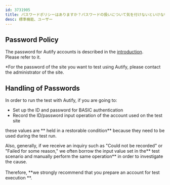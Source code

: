 ```yaml
---
id: 3731905
title: パスワードポリシーはありますか？パスワードの扱いについて気を付けないといけないことはありますか？
desc: 標準機能、ユーザー
---
```


## Password Policy

The password for Autify accounts is described in the [introduction](https://docs.autify.com/ja/getting-started). <br> Please refer to it.

*For the password of the site you want to test using Autify, please contact the administrator of the site.

## Handling of Passwords

In order to run the test with Autify, if you are going to:

- Set up the ID and password for BASIC authentication
- Record the ID/password input operation of the account used on the test site

these values are ** held in a restorable condition** because they need to be used during the test run.

Also, generally, if we receive an inquiry such as "Could not be recorded" or "Failed for some reason," we often borrow the input value set in the** test scenario and manually perform the same operation** in order to investigate the cause. <br> <br>Therefore, **we strongly recommend that you prepare an account for test execution **.
